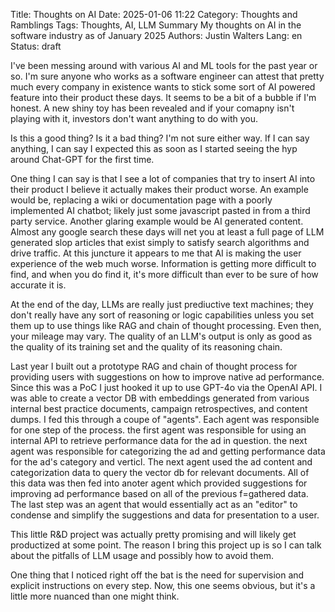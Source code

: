 Title: Thoughts on AI
Date: 2025-01-06 11:22
Category: Thoughts and Ramblings
Tags: Thoughts, AI, LLM
Summary My thoughts on AI in the software industry as of January 2025
Authors: Justin Walters
Lang: en
Status: draft

I've been messing around with various AI and ML tools for the past year or so. I'm sure anyone who works as a software engineer can attest that pretty much every company in existence wants to stick some sort of AI powered feature into their product these days. It seems to be a bit of a bubble if I'm honest. A new shiny toy has been revealed and if your comapny isn't playing with it, investors don't want anything to do with you.

Is this a good thing? Is it a bad thing? I'm not sure either way. If I can say anything, I can say I expected this as soon as I started seeing the hyp around Chat-GPT for the first time.

One thing I can say is that I see a lot of companies that try to insert AI into their product I believe it actually makes their product worse. An example would be, replacing a wiki or documentation page with a poorly implemented AI chatbot; likely just some javascript pasted in from a third party service. Another glaring example would be AI generated content. Almost any google search these days will net you at least a full page of LLM generated slop articles that exist simply to satisfy search algorithms and drive traffic. At this juncture it appears to me that AI is making the user experience of the web much worse. Information is getting more difficult to find, and when you do find it, it's more difficult than ever to be sure of how accurate it is.

At the end of the day, LLMs are really just prediuctive text machines; they don't really have any sort of reasoning or logic capabilities unless you set them up to use things like RAG and chain of thought processing. Even then, your mileage may vary. The quality of an LLM's output is only as good as the quality of its training set and the quality of its reasoning chain.

Last year I built out a prototype RAG and chain of thought process for providing users with suggestions on how to improve native ad performance. Since this was a PoC I just hooked it up to use GPT-4o via the OpenAI API. I was able to create a vector DB with embeddings generated from various internal best practice documents, campaign retrospectives, and content dumps. I fed this through a coupe of "agents". Each agent was responsible for one step of the process. the first agent was responsible for using an internal API to retrieve performance data for the ad in question. the next agent was responsible for categorizing the ad and getting performance data for the ad's category and verticl. The next agent used the ad content and categorization data to query the vector db for relevant documents. All of this data was then fed into anoter agent which provided suggestions for improving ad performance based on all of the previous f=gathered data. The last step was an agent that would essentially act as an "editor" to condense and simplify the suggestions and data for presentation to a user.

This little R&D project was actually pretty promising and will likely get productized at some point. The reason I bring this project up is so I can talk about the pitfalls of LLM usage and possibly how to avoid them. 

One thing that I noticed right off the bat is the need for supervision and explicit instructions on every step. Now, this one seems obvious, but it's a little more nuanced than one might think.
